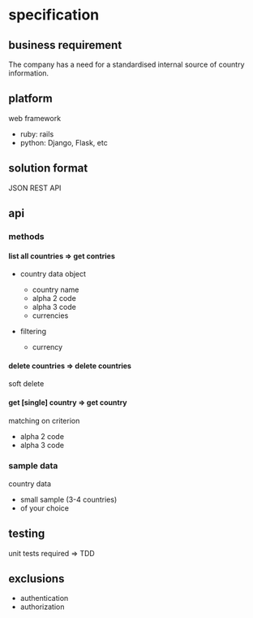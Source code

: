 # specification

## business requirement

The company has a need for a standardised internal source of country information.

## platform

web framework
- ruby: rails 
- python: Django, Flask, etc 

## solution format

JSON REST API

## api

### methods

#### list all countries => get contries

- country data object
    * country name
    * alpha 2 code
    * alpha 3 code
    * currencies

- filtering
    * currency

#### delete countries => delete countries

soft delete

#### get [single] country => get country

matching on criterion
- alpha 2 code
- alpha 3 code

### sample data

country data 
- small sample (3-4 countries)
- of your choice

##  testing

unit tests required => TDD

## exclusions

- authentication
- authorization


